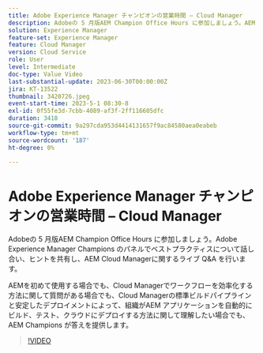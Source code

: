 ```yaml
---
title: Adobe Experience Manager チャンピオンの営業時間 – Cloud Manager
description: Adobeの 5 月版AEM Champion Office Hours に参加しましょう。AEM Champions がベストプラクティスについて話し合い、ヒントを共有し、Adobe Experience Manager Cloud Managerに関するライブ Q&A を行います。AEMを初めて使用する場合でも、Cloud Managerがワークフローを効率化する方法や、Cloud Managerの標準提供ビルドパイプラインと安定したデプロイメントによってAEM AEM アプリケーションを自動的に構築、テスト、デプロイする方法を理解できます。
solution: Experience Manager
feature-set: Experience Manager
feature: Cloud Manager
version: Cloud Service
role: User
level: Intermediate
doc-type: Value Video
last-substantial-update: 2023-06-30T00:00:00Z
jira: KT-13522
thumbnail: 3420726.jpeg
event-start-time: 2023-5-1 08:30-8
exl-id: 0f55fe3d-7cbb-4089-af3f-2ff116605dfc
duration: 3418
source-git-commit: 9a297cda953d4414131657f9ac84580aea0eabeb
workflow-type: tm+mt
source-wordcount: '187'
ht-degree: 0%

---
```


# Adobe Experience Manager チャンピオンの営業時間 – Cloud Manager

Adobeの 5 月版AEM Champion Office Hours に参加しましょう。Adobe Experience Manager Champions のパネルでベストプラクティスについて話し合い、ヒントを共有し、AEM Cloud Managerに関するライブ Q&amp;A を行います。

AEMを初めて使用する場合でも、Cloud Managerでワークフローを効率化する方法に関して質問がある場合でも、Cloud Managerの標準ビルドパイプラインと安定したデプロイメントによって、組織がAEM アプリケーションを自動的にビルド、テスト、クラウドにデプロイする方法に関して理解したい場合でも、AEM Champions が答えを提供します。

>[!VIDEO](https://video.tv.adobe.com/v/3420726/?learn=on)
